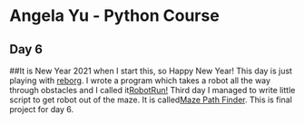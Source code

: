 # Angela Yu - Python Course
## Day 6
##It is New Year 2021 when I start this, so Happy New Year!
This day is just playing with [reborg](https://reeborg.ca/reeborg.html). I wrote a program which takes a robot all the way through obstacles and I called it[RobotRun!](robRun.py)
Third day I managed to write little script to get robot out of the maze. It is called[Maze Path Finder](MazePathFinder.py). This is final project for day 6.